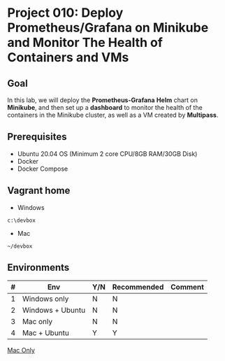 # Project 010: Deploy Prometheus/Grafana on Minikube and Monitor The Health of Containers and VMs

## Goal

In this lab, we will deploy the **Prometheus-Grafana** **Helm** chart on **Minikube**, and then set up a **dashboard** to monitor the health of the containers in the Minikube cluster, as well as a VM created by **Multipass**.

## Prerequisites

- Ubuntu 20.04 OS (Minimum 2 core CPU/8GB RAM/30GB Disk)
- Docker
- Docker Compose

## Vagrant home

- Windows

`c:\devbox`

- Mac

`~/devbox`

## Environments

| #  | Env  | Y/N  | Recommended   |  Comment |
|---|---|---|---|---|
| 1 | Windows only | N | N |   |
| 2 | Windows + Ubuntu | N | N |   |
| 3 | Mac only | N | N |   |
| 4 | Mac + Ubuntu | Y | Y |   |

[Mac Only](03_Y_MacOnly.md)

<!--
[Windows Only](01_YN_WindowsOnly.md)

[With_Windows_Ubuntu](02_YN_Windows_Ubuntu.md)

[With_Mac_Ubuntu](04_YN_Mac_Ubuntu.md)
-->
